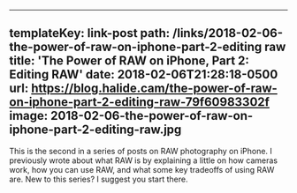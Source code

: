 ---
templateKey: link-post
path: /links/2018-02-06-the-power-of-raw-on-iphone-part-2-editing raw
title: 'The Power of RAW on iPhone, Part 2: Editing RAW'
date: 2018-02-06T21:28:18-0500
url: https://blog.halide.cam/the-power-of-raw-on-iphone-part-2-editing-raw-79f60983302f
image: 2018-02-06-the-power-of-raw-on-iphone-part-2-editing-raw.jpg
----
This is the second in a series of posts on RAW photography on iPhone. I previously wrote about what RAW is by explaining a little on how cameras work, how you can use RAW, and what some key tradeoffs of using RAW are. New to this series? I suggest you start there.

